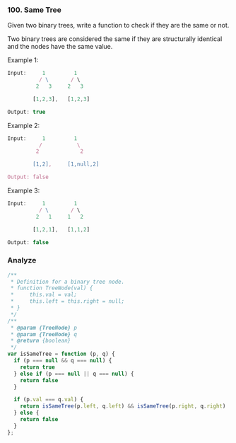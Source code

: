 <!--
abbrlink: z21z5pif
-->

### 100. Same Tree

Given two binary trees, write a function to check if they are the same or not.

Two binary trees are considered the same if they are structurally identical and the nodes have the same value.

Example 1:

```js
Input:     1         1
          / \       / \
         2   3     2   3

        [1,2,3],   [1,2,3]

Output: true
```

Example 2:

```js
Input:     1         1
          /           \
         2             2

        [1,2],     [1,null,2]

Output: false
```

Example 3:

```js
Input:     1         1
          / \       / \
         2   1     1   2

        [1,2,1],   [1,1,2]

Output: false
```

### Analyze

```js
/**
 * Definition for a binary tree node.
 * function TreeNode(val) {
 *     this.val = val;
 *     this.left = this.right = null;
 * }
 */
/**
 * @param {TreeNode} p
 * @param {TreeNode} q
 * @return {boolean}
 */
var isSameTree = function (p, q) {
  if (p === null && q === null) {
    return true
  } else if (p === null || q === null) {
    return false
  }

  if (p.val === q.val) {
    return isSameTree(p.left, q.left) && isSameTree(p.right, q.right)
  } else {
    return false
  }
};
```